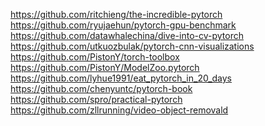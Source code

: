 

<!--
 * @version:
 * @Author:  StevenJokess https://github.com/StevenJokess
 * @Date: 2020-11-26 19:17:53
 * @LastEditors:  StevenJokess https://github.com/StevenJokess
 * @LastEditTime: 2020-12-18 19:17:54
 * @Description:
 * @TODO::
 * @Reference:
-->
https://github.com/ritchieng/the-incredible-pytorch
https://github.com/ryujaehun/pytorch-gpu-benchmark
https://github.com/datawhalechina/dive-into-cv-pytorch
https://github.com/utkuozbulak/pytorch-cnn-visualizations
https://github.com/PistonY/torch-toolbox
https://github.com/PistonY/ModelZoo.pytorch
https://github.com/lyhue1991/eat_pytorch_in_20_days
https://github.com/chenyuntc/pytorch-book
https://github.com/spro/practical-pytorch
https://github.com/zllrunning/video-object-removald
